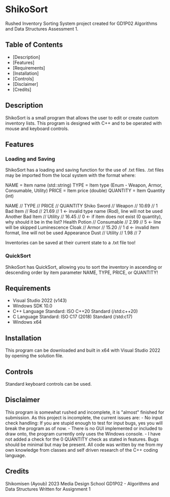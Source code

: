 # ShikoSort

Rushed Inventory Sorting System project created for GD1P02 Algorithms and Data Structures Assessment 1.


## Table of Contents

- [Description]
- [Features]
- [Requirements]
- [Installation]
- [Controls]
- [Disclaimer]
- [Credits]


## Description

ShikoSort is a small program that allows the user to edit or create custom inventory lists.
This program is designed with C++ and to be operated with mouse and keyboard controls. 


## Features
### Loading and Saving
ShikoSort has a loading and saving function for the use of .txt files.
.txt files may be imported from the local system with the format where:

NAME = Item name (std::string)
TYPE = Item type (Enum - Weapon, Armor, Consumable, Utility)
PRICE = Item price (double)
QUANTITY = Item Quantity (int)

NAME // TYPE // PRICE // QUANTITY
Shiko Sword // Weapon // 10.69 // 1
Bad Item // Rod // 21.69 // 1                   <- invalid type name (Rod), line will not be used
Another Bad Item // Utility // 16.45 // 0       <- if item does not exist (0 quantity), why should it be in the list?
Health Potion // Consumable // 2.99 // 5
                                                <- line will be skipped
Luminescence Cloak // Armor // 15.20 // 1
  d                                             <- invalid item format, line will not be used
Appearance Dust // Utility // 1.98 // 7

Inventories can be saved at their current state to a .txt file too!

### QuickSort
ShikoSort has QuickSort, allowing you to sort the inventory in ascending or descending order by item parameter NAME, TYPE, PRICE, or QUANTITY!


## Requirements

- Visual Studio 2022 (v143)
- Windows SDK 10.0
- C++ Language Standard: ISO C++20 Standard (/std:c++20)
- C Language Standard: ISO C17 (2018) Standard (/std:c17)
- Windows x64


## Installation

This program can be downloaded and built in x64 with Visual Studio 2022 by opening the solution file.


## Controls

Standard keyboard controls can be used.


## Disclaimer

This program is somewhat rushed and incomplete, it is "almost" finished for submission.
As this project is incomplete, the current issues are:
    - No input check handling: If you are stupid enough to test for input bugs, yes you will break the program as of now.
    - There is no GUI implemented or included to draw onto, the program currently only uses the Windows console.
    - I have not added a check for the 0 QUANTITY check as stated in features.
Bugs should be minimal but may be present. 
All code was written by me from my own knowledge from classes and self driven research of the C++ coding language.


## Credits

Shikomisen (Ayoub) 2023
Media Design School
GD1P02 - Algorithms and Data Structures
Written for Assignment 1
